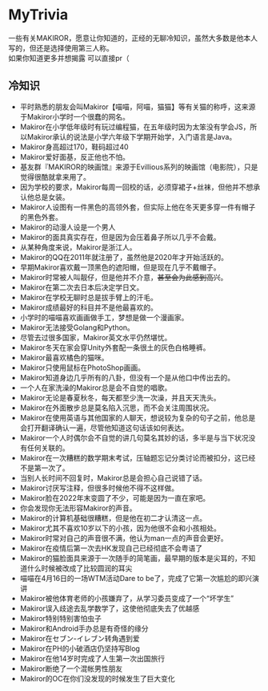 # MyTrivia
一些有关MAKIROR，愿意让你知道的，正经的无聊冷知识，虽然大多数是他本人写的，但还是选择使用第三人称。    
如果你知道更多并想揭露 可以直接pr（

## 冷知识
+ 平时熟悉的朋友会叫Makiror【喵喵，阿喵，猫猫】等有关猫的称呼，这来源于Makiror小学时一个很蠢的网名。
+ Makiror在小学低年级时有玩过编程猫，在五年级时因为太笨没有学会JS，所以Makiror承认的说法是小学六年级下学期开始学，入门语言是Java。
+ Makiror身高超过170，鞋码超过40
+ Makiror爱好面基，反正他也不怕。
+ 基友群『MAKIROR的映画馆』来源于Evillious系列的映画馆（电影院），只是觉得很酷就拿来用了。
+ 因为学校的要求，Makiror每周一回校的话，必须穿裙子+丝袜，但他并不想承认他总是女装。
+ Makiror人设图有一件黑色的高领外套，但实际上他在冬天更多穿一件有帽子的黑色外套。
+ Makiror的动漫人设是一个男人
+ Makiror的面具真实存在，但是因为会压着鼻子所以几乎不会戴。
+ 从某种角度来说，Makiror是浙江人。
+ Makiror的QQ在2011年就注册了，虽然他是2020年才开始活跃的。
+ 早期Makiror喜欢戴一顶黑色的遮阳帽，但是现在几乎不戴帽子。
+ Makiror时常被人叫靓仔，但是他并不介意，<del>甚至会为此感到高兴</del>。
+ Makiror在第二次去日本后决定学日文。
+ Makiror在学校无聊时总是拔手臂上的汗毛。
+ Makiror成绩最好的科目并不是他最喜欢的。
+ 小学时的喵喵喜欢画画做手工，梦想是做一个漫画家。
+ Makiror无法接受Golang和Python。
+ 尽管去过很多国家，Makiror英文水平仍然堪忧。
+ Makiror冬天在家会穿Unity外套配一条很土的灰色白格睡裤。
+ Makiror最喜欢橘色的猫咪。
+ Makiror只使用鼠标在PhotoShop画画。
+ Makiror知道身边几乎所有的八卦，但没有一个是从他口中传出去的。
+ 一个人在家洗澡的Makiror总是会不自觉的唱歌。
+ Makiror无论是春夏秋冬，每天都至少洗一次澡，并且天天洗头。
+ Makiror在外面散步总是莫名陷入沉思，而不会关注周围状况。
+ Makiror在使用英语与其他国家的人聊天，想说较为复杂的句子之前，他总是会打开翻译确认一遍，尽管他知道这句话该如何表达。
+ Makiror一个人时偶尔会不自觉的讲几句莫名其妙的话，多半是与当下状况没有任何关联的。
+ Makiror在一次糟糕的数学期末考试，压轴题忘记分类讨论而被扣分，这已经不是第一次了。
+ 当别人长时间不回复时，Makiror总是会担心自己说错了话。
+ Makiror讨厌写注释，但很多时候他不得不这样做。
+ Makiror脸在2022年末变圆了不少，可能是因为一直在家吧。
+ 你会发现你无法形容Makiror的声音。
+ Makiror的计算机基础很糟糕，但是他在初二才认清这一点。
+ Makiror尤其不喜欢10岁以下的小孩，因为他很不会和小孩相处。
+ Makiror时常对自己的声音很不满，他认为man一点的声音会更好。
+ Makiror在疫情后第一次去HK发现自己已经彻底不会粤语了
+ Makiror的猫脸面具来源于一次随手的简笔画，最早期的版本是尖耳的，不知道什么时候被改成了比较圆润的耳尖
+ 喵喵在4月16日的一场WTM活动Dare to be了，完成了它第一次尴尬的即兴演讲
+ Makiror被他体育老师的小孩嫌弃了，从学习委员变成了一个“坏学生”
+ Makiror误入歧途去乱学数学了，这使他彻底失去了优越感
+ Makiror特别特别害怕虫子
+ Makiror和Android手办总是有奇怪的缘分
+ Makiror在セブン-イレブン转角遇到爱
+ Makiror在PH的小破酒店仍坚持写Blog
+ Makiror在他14岁时完成了人生第一次出国旅行
+ Makiror断绝了一个混帐男性朋友
+ Makiror的OC在你们没发现的时候发生了巨大变化
